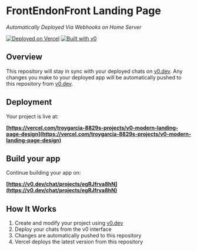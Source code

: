 # FrontEndonFront Landing Page

*Automatically Deployed Via Webhooks on Home Server*

[![Deployed on Vercel](https://img.shields.io/badge/Deployed%20on-Vercel-black?style=for-the-badge&logo=vercel)](https://vercel.com/troygarcia-8829s-projects/v0-modern-landing-page-design)
[![Built with v0](https://img.shields.io/badge/Built%20with-v0.dev-black?style=for-the-badge)](https://v0.dev/chat/projects/egRJfrva8hN)

## Overview

This repository will stay in sync with your deployed chats on [v0.dev](https://v0.dev).
Any changes you make to your deployed app will be automatically pushed to this repository from [v0.dev](https://v0.dev).

## Deployment

Your project is live at:

**[https://vercel.com/troygarcia-8829s-projects/v0-modern-landing-page-design](https://vercel.com/troygarcia-8829s-projects/v0-modern-landing-page-design)**

## Build your app

Continue building your app on:

**[https://v0.dev/chat/projects/egRJfrva8hN](https://v0.dev/chat/projects/egRJfrva8hN)**

## How It Works

1. Create and modify your project using [v0.dev](https://v0.dev)
2. Deploy your chats from the v0 interface
3. Changes are automatically pushed to this repository
4. Vercel deploys the latest version from this repository
